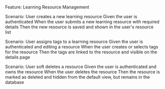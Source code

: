 Feature: Learning Resource Management

  Scenario: User creates a new learning resource
    Given the user is authenticated
    When the user submits a new learning resource with required details
    Then the new resource is saved and shown in the user's resource list

  Scenario: User assigns tags to a learning resource
    Given the user is authenticated and editing a resource
    When the user creates or selects tags for the resource
    Then the tags are linked to the resource and visible on the details page

  Scenario: User soft deletes a resource
    Given the user is authenticated and owns the resource
    When the user deletes the resource
    Then the resource is marked as deleted and hidden from the default view, but remains in the database
